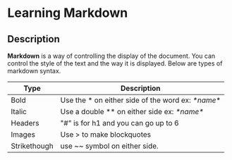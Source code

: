 # Learning Markdown

## Description

**Markdown** is a way of controlling the display of the document. You can control the style of the text and the way it is displayed. Below are types of markdown syntax.

Type | Description
------------ | -------------
Bold | Use the * on either side of the word ex: *\*name*\* 
Italic| Use a double ** on either side ex: **\*name*\**
Headers|"#" is for h1 and you can go up to 6
Images| Use > to make blockquotes
Strikethough| use ~~ symbol on either side. 
